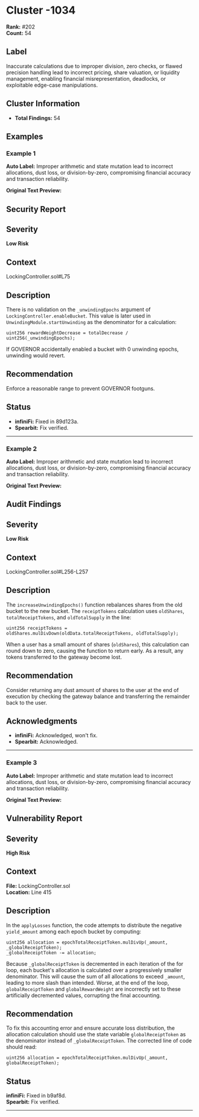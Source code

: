 # Cluster -1034

**Rank:** #202  
**Count:** 54  

## Label
Inaccurate calculations due to improper division, zero checks, or flawed precision handling lead to incorrect pricing, share valuation, or liquidity management, enabling financial misrepresentation, deadlocks, or exploitable edge-case manipulations.

## Cluster Information
- **Total Findings:** 54

## Examples

### Example 1

**Auto Label:** Improper arithmetic and state mutation lead to incorrect allocations, dust loss, or division-by-zero, compromising financial accuracy and transaction reliability.  

**Original Text Preview:**

## Security Report

## Severity
**Low Risk**

## Context
LockingController.sol#L75

## Description
There is no validation on the `_unwindingEpochs` argument of `LockingController.enableBucket`. This value is later used in `UnwindingModule.startUnwinding` as the denominator for a calculation:

```solidity
uint256 rewardWeightDecrease = totalDecrease / uint256(_unwindingEpochs);
```

If GOVERNOR accidentally enabled a bucket with 0 unwinding epochs, unwinding would revert.

## Recommendation
Enforce a reasonable range to prevent GOVERNOR footguns.

## Status
- **infiniFi:** Fixed in 89d123a.
- **Spearbit:** Fix verified.

---
### Example 2

**Auto Label:** Improper arithmetic and state mutation lead to incorrect allocations, dust loss, or division-by-zero, compromising financial accuracy and transaction reliability.  

**Original Text Preview:**

## Audit Findings

## Severity
**Low Risk**

## Context
LockingController.sol#L256-L257

## Description
The `increaseUnwindingEpochs()` function rebalances shares from the old bucket to the new bucket. The `receiptTokens` calculation uses `oldShares`, `totalReceiptTokens`, and `oldTotalSupply` in the line:

```solidity
uint256 receiptTokens = oldShares.mulDivDown(oldData.totalReceiptTokens, oldTotalSupply);
```

When a user has a small amount of shares (`oldShares`), this calculation can round down to zero, causing the function to return early. As a result, any tokens transferred to the gateway become lost.

## Recommendation
Consider returning any dust amount of shares to the user at the end of execution by checking the gateway balance and transferring the remainder back to the user.

## Acknowledgments
- **infiniFi:** Acknowledged, won't fix.
- **Spearbit:** Acknowledged.

---
### Example 3

**Auto Label:** Improper arithmetic and state mutation lead to incorrect allocations, dust loss, or division-by-zero, compromising financial accuracy and transaction reliability.  

**Original Text Preview:**

## Vulnerability Report

## Severity
**High Risk**

## Context
**File:** LockingController.sol  
**Location:** Line 415

## Description
In the `applyLosses` function, the code attempts to distribute the negative `yield_amount` among each epoch bucket by computing:

```solidity
uint256 allocation = epochTotalReceiptToken.mulDivUp(_amount, _globalReceiptToken);
_globalReceiptToken -= allocation;
```

Because `_globalReceiptToken` is decremented in each iteration of the for loop, each bucket's allocation is calculated over a progressively smaller denominator. This will cause the sum of all allocations to exceed `_amount`, leading to more slash than intended. Worse, at the end of the loop, `globalReceiptToken` and `globalRewardWeight` are incorrectly set to these artificially decremented values, corrupting the final accounting.

## Recommendation
To fix this accounting error and ensure accurate loss distribution, the allocation calculation should use the state variable `globalReceiptToken` as the denominator instead of `_globalReceiptToken`. The corrected line of code should read:

```solidity
uint256 allocation = epochTotalReceiptToken.mulDivUp(_amount, globalReceiptToken);
```

## Status
**infiniFi:** Fixed in b9af8d.  
**Spearbit:** Fix verified.

---
